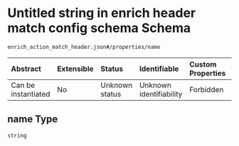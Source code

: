 # Untitled string in enrich header match config schema Schema

```txt
enrich_action_match_header.json#/properties/name
```



| Abstract            | Extensible | Status         | Identifiable            | Custom Properties | Additional Properties | Access Restrictions | Defined In                                                                                            |
| :------------------ | :--------- | :------------- | :---------------------- | :---------------- | :-------------------- | :------------------ | :---------------------------------------------------------------------------------------------------- |
| Can be instantiated | No         | Unknown status | Unknown identifiability | Forbidden         | Allowed               | none                | [enrich\_action\_match\_header.json\*](../out/enrich_action_match_header.json "open original schema") |

## name Type

`string`
